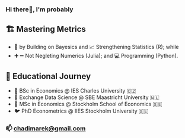 ### Hi there👋, I'm probably 

## 🏗️ Mastering Metrics 
- 🎲 by Building on Bayesics and 📈 Strengthening Statistics (R); while
- ➕ ➖ Not Negleting Numerics (Julia); and 💻 Programming (Python). 

## 🏫 Educational Journey
- 🐣 BSc in Economics @ IES Charles University 🇨🇿
- 🐥 Exchange Data Science @ SBE Maastricht University 🇳🇱
- 🐔 MSc in Economics @ Stockholm School of Economics 🇸🇪 
- 🐦 PhD Econometrics @ IIES Stockholm University 🇸🇪 

### 📫 chadimarek@gmail.com


